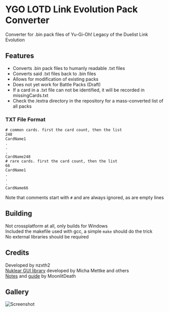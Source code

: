 # YGO LOTD Link Evolution Pack Converter
 Converter for .bin pack files of Yu-Gi-Oh! Legacy of the Duelist Link Evolution 

## Features
 - Converts .bin pack files to humanly readable .txt files
 - Converts said .txt files back to .bin files
 - Allows for modification of existing packs
 - Does not yet work for Battle Packs (Draft)
 - If a card in a .txt file can not be identified, it will be recorded in missingCards.txt
 - Check the /extra directory in the repository for a mass-converted list of all packs
  
 ### TXT File Format
 ```
 # common cards. first the card count, then the list
 248
 CardName1
 .
 .
 .
 CardName248
 # rare cards. first the card count, then the list
 66
 CardName1
 .
 .
 .
 CardName66
 ```
  
 Note that comments start with `#` and are always ignored, as are empty lines
 
## Building
  Not crossplatform at all, only builds for Windows  
  Included the makefile used with gcc, a simple `make` should do the trick  
  No external libraries should be required

## Credits
 Developed by nzxth2  
 [Nuklear GUI library](https://github.com/Immediate-Mode-UI/Nuklear) developed by Micha Mettke and others  
 [Notes](https://github.com/MoonlitDeath/Legacy-of-the-Duelist-notes/wiki) and [guide](https://github.com/MoonlitDeath/Link-Evolution-Editing-Guide/wiki) by MoonlitDeath

## Gallery
 ![Screenshot](https://i.imgur.com/hKpsnQZ.png)